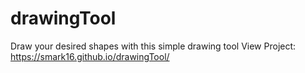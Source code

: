 # drawingTool
Draw your desired shapes with this simple drawing tool
View Project: https://smark16.github.io/drawingTool/

